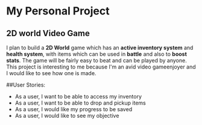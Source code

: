 # My Personal Project

## 2D world Video Game
I plan to build a **2D World** game which has an **active inventory system** and **health system**, with items which can be used in **battle** and also to **boost stats**. The game will be fairly easy to beat and can be played by anyone. This project is interesting to me because I'm an avid video gameenjoyer and I would like to see how one is made.
 
##User Stories:
- As a user, I want to be able to access my inventory
- As a user, I want to be able to drop and pickup items
- As a user, I would like my progress to be saved
- As a user, I would like to see my objective